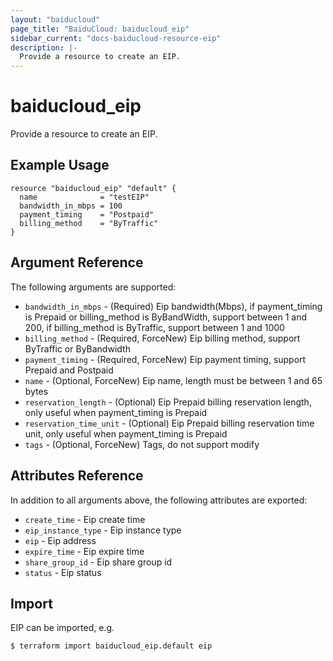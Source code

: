 ```yaml
---
layout: "baiducloud"
page_title: "BaiduCloud: baiducloud_eip"
sidebar_current: "docs-baiducloud-resource-eip"
description: |-
  Provide a resource to create an EIP.
---
```


# baiducloud_eip

Provide a resource to create an EIP.

## Example Usage

```hcl
resource "baiducloud_eip" "default" {
  name              = "testEIP"
  bandwidth_in_mbps = 100
  payment_timing    = "Postpaid"
  billing_method    = "ByTraffic"
}
```

## Argument Reference

The following arguments are supported:

* `bandwidth_in_mbps` - (Required) Eip bandwidth(Mbps), if payment_timing is Prepaid or billing_method is ByBandWidth, support between 1 and 200, if billing_method is ByTraffic, support between 1 and 1000
* `billing_method` - (Required, ForceNew) Eip billing method, support ByTraffic or ByBandwidth
* `payment_timing` - (Required, ForceNew) Eip payment timing, support Prepaid and Postpaid
* `name` - (Optional, ForceNew) Eip name, length must be between 1 and 65 bytes
* `reservation_length` - (Optional) Eip Prepaid billing reservation length, only useful when payment_timing is Prepaid
* `reservation_time_unit` - (Optional) Eip Prepaid billing reservation time unit, only useful when payment_timing is Prepaid
* `tags` - (Optional, ForceNew) Tags, do not support modify

## Attributes Reference

In addition to all arguments above, the following attributes are exported:

* `create_time` - Eip create time
* `eip_instance_type` - Eip instance type
* `eip` - Eip address
* `expire_time` - Eip expire time
* `share_group_id` - Eip share group id
* `status` - Eip status


## Import

EIP can be imported, e.g.

```hcl
$ terraform import baiducloud_eip.default eip
```

